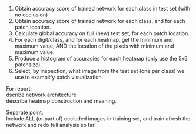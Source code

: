 1. Obtain accuracy score of trained network for each class in test set (with no occlusion)
2. Obtain accuracy score of trained network for each class, and for each patch location.
3. Calculate global accuracy on full (new) test set, for each patch location.
3. For each digit/class, and for each heatmap, get the minimum and maximum value, 
AND the location of the pixels with minimum and maximum value.
4. Produce a histogram of accuracies for each heatmap (only use the 5x5 patchsize)
5. Select, by inspection, what image from the test set (one per class) we use to examplify patch visualization.


For report:  
dscribe network architecture  
describe heatmap construction and meaning.


Separate point:  
Include ALL (or part of) occluded images in training set, and train afresh the network and redo full analysis so far.
